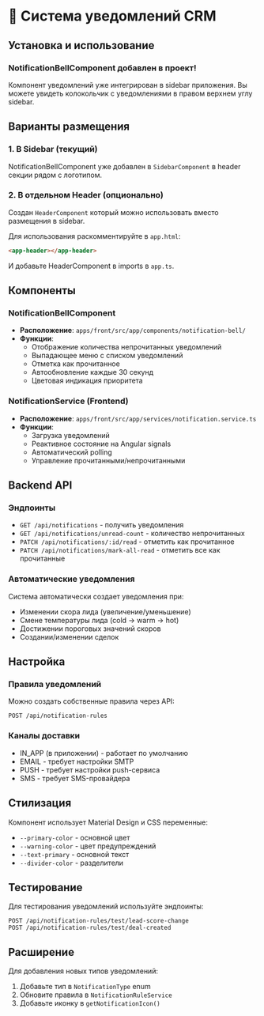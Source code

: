 # 🔔 Система уведомлений CRM

## Установка и использование

### NotificationBellComponent добавлен в проект!

Компонент уведомлений уже интегрирован в sidebar приложения. Вы можете увидеть колокольчик с уведомлениями в правом верхнем углу sidebar.

## Варианты размещения

### 1. В Sidebar (текущий)
NotificationBellComponent уже добавлен в `SidebarComponent` в header секции рядом с логотипом.

### 2. В отдельном Header (опционально)
Создан `HeaderComponent` который можно использовать вместо размещения в sidebar.

Для использования раскомментируйте в `app.html`:
```html
<app-header></app-header>
```

И добавьте HeaderComponent в imports в `app.ts`.

## Компоненты

### NotificationBellComponent
- **Расположение**: `apps/front/src/app/components/notification-bell/`
- **Функции**:
  - Отображение количества непрочитанных уведомлений
  - Выпадающее меню с списком уведомлений
  - Отметка как прочитанное
  - Автообновление каждые 30 секунд
  - Цветовая индикация приоритета

### NotificationService (Frontend)
- **Расположение**: `apps/front/src/app/services/notification.service.ts`
- **Функции**:
  - Загрузка уведомлений
  - Реактивное состояние на Angular signals
  - Автоматический polling
  - Управление прочитанными/непрочитанными

## Backend API

### Эндпоинты
- `GET /api/notifications` - получить уведомления
- `GET /api/notifications/unread-count` - количество непрочитанных
- `PATCH /api/notifications/:id/read` - отметить как прочитанное
- `PATCH /api/notifications/mark-all-read` - отметить все как прочитанные

### Автоматические уведомления

Система автоматически создает уведомления при:
- Изменении скора лида (увеличение/уменьшение)
- Смене температуры лида (cold → warm → hot)
- Достижении пороговых значений скоров
- Создании/изменении сделок

## Настройка

### Правила уведомлений
Можно создать собственные правила через API:
```
POST /api/notification-rules
```

### Каналы доставки
- IN_APP (в приложении) - работает по умолчанию
- EMAIL - требует настройки SMTP
- PUSH - требует настройки push-сервиса
- SMS - требует SMS-провайдера

## Стилизация

Компонент использует Material Design и CSS переменные:
- `--primary-color` - основной цвет
- `--warning-color` - цвет предупреждений
- `--text-primary` - основной текст
- `--divider-color` - разделители

## Тестирование

Для тестирования уведомлений используйте эндпоинты:
```
POST /api/notification-rules/test/lead-score-change
POST /api/notification-rules/test/deal-created
```

## Расширение

Для добавления новых типов уведомлений:
1. Добавьте тип в `NotificationType` enum
2. Обновите правила в `NotificationRuleService`
3. Добавьте иконку в `getNotificationIcon()`